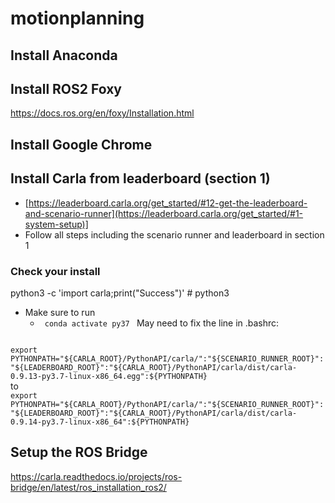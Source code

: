 # motionplanning

## Install Anaconda
## Install ROS2 Foxy
https://docs.ros.org/en/foxy/Installation.html
## Install Google Chrome

## Install Carla from leaderboard (section 1)
* [https://leaderboard.carla.org/get_started/#12-get-the-leaderboard-and-scenario-runner](https://leaderboard.carla.org/get_started/#1-system-setup)]
* Follow all steps including the scenario runner and leaderboard in section 1


### Check your install
python3 -c 'import carla;print("Success")' # python3
* Make sure to run
  * <code> conda activate py37 </code>
May need to fix the line in .bashrc:
<code>
export PYTHONPATH="${CARLA_ROOT}/PythonAPI/carla/":"${SCENARIO_RUNNER_ROOT}":"${LEADERBOARD_ROOT}":"${CARLA_ROOT}/PythonAPI/carla/dist/carla-0.9.13-py3.7-linux-x86_64.egg":${PYTHONPATH}
</code>
to
<code>
export PYTHONPATH="${CARLA_ROOT}/PythonAPI/carla/":"${SCENARIO_RUNNER_ROOT}":"${LEADERBOARD_ROOT}":"${CARLA_ROOT}/PythonAPI/carla/dist/carla-0.9.14-py3.7-linux-x86_64":${PYTHONPATH}
</code>

  
## Setup the ROS Bridge
https://carla.readthedocs.io/projects/ros-bridge/en/latest/ros_installation_ros2/

